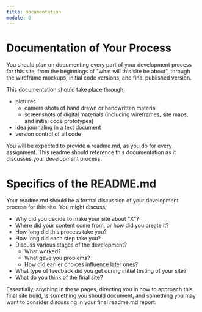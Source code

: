 ```yaml
---
title: documentation
module: 0
---
```


# Documentation of Your Process

You should plan on documenting every part of your development process for this site, from the beginnings of "what will this site be about", through the wireframe mockups, initial code versions, and final published version.

This documentation should take place through;

- pictures
    - camera shots of hand drawn or handwritten material
    - screenshots of digital materials (including wireframes, site maps, and initial code prototypes)
- idea journaling in a text document
- version control of all code

You will be expected to provide a readme.md, as you do for every assignment. This readme should reference this documentation as it discusses your development process.

# Specifics of the README.md

Your readme.md should be a formal discussion of your development process for this site. You might discuss;

- Why did you decide to make your site about "X"?
- Where did your content come from, or how did you create it?
- How long did this process take you?
- How long did each step take you?
- Discuss various stages of the development?
    - What worked?
    - What gave you problems?
    - How did earlier choices influence later ones?
- What type of feedback did you get during initial testing of your site?
- What do you think of the final site?

Essentially, anything in these pages, directing you in how to approach this final site build, is something you should document, and something you may want to consider discussing in your final readme.md report. 
